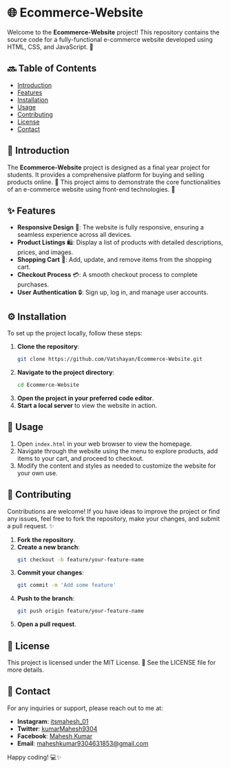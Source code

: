 # 🌐 Ecommerce-Website

Welcome to the **Ecommerce-Website** project! This repository contains the source code for a fully-functional e-commerce website developed using HTML, CSS, and JavaScript. 🎉

## 🔜 Table of Contents
- [Introduction](#introduction)
- [Features](#features)
- [Installation](#installation)
- [Usage](#usage)
- [Contributing](#contributing)
- [License](#license)
- [Contact](#contact)

## 🌟 Introduction
The **Ecommerce-Website** project is designed as a final year project for students. It provides a comprehensive platform for buying and selling products online. 🛒 This project aims to demonstrate the core functionalities of an e-commerce website using front-end technologies. 🚀

## ✨ Features
- **Responsive Design** 📱: The website is fully responsive, ensuring a seamless experience across all devices.
- **Product Listings** 🛍️: Display a list of products with detailed descriptions, prices, and images.
- **Shopping Cart** 🛒: Add, update, and remove items from the shopping cart.
- **Checkout Process** 💳: A smooth checkout process to complete purchases.
- **User Authentication** 🔒: Sign up, log in, and manage user accounts.

## ⚙️ Installation
To set up the project locally, follow these steps:

1. **Clone the repository**:
   ```sh
   git clone https://github.com/Vatshayan/Ecommerce-Website.git
   ```
2. **Navigate to the project directory**:
   ```sh
   cd Ecommerce-Website
   ```
3. **Open the project in your preferred code editor**.
4. **Start a local server** to view the website in action.

## 🔅 Usage
1. Open `index.html` in your web browser to view the homepage.
2. Navigate through the website using the menu to explore products, add items to your cart, and proceed to checkout.
3. Modify the content and styles as needed to customize the website for your own use.

## 🤝 Contributing
Contributions are welcome! If you have ideas to improve the project or find any issues, feel free to fork the repository, make your changes, and submit a pull request. ✨

1. **Fork the repository**.
2. **Create a new branch**:
   ```sh
   git checkout -b feature/your-feature-name
   ```
3. **Commit your changes**:
   ```sh
   git commit -m 'Add some feature'
   ```
4. **Push to the branch**:
   ```sh
   git push origin feature/your-feature-name
   ```
5. **Open a pull request**.

## 📜 License
This project is licensed under the MIT License. 📄 See the LICENSE file for more details.

## 📧 Contact
For any inquiries or support, please reach out to me at:

- **Instagram**: [itsmahesh_01](https://instagram.com/itsmahesh_01)
- **Twitter**: [kumarMahesh9304](https://twitter.com/kumarMahesh9304)
- **Facebook**: [Mahesh Kumar]([https://facebook.com/MaheshKumar](https://www.facebook.com/profile.php?id=100041005847318))
- **Email**: [maheshkumar9304631853@gmail.com](mailto:maheshkumar9304631853@gmail.com)

Happy coding! 💻✨
